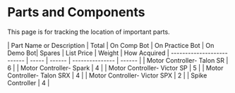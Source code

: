 # Parts and Components
This page is for tracking the location of important parts.

| Part Name or Description | Total  | On Comp Bot | On Practice Bot | On Demo Bot| Spares | List Price | Weight | How Acquired |
-------------------------- | ----- | ------ | --------------- | ------ |
| Motor Controller- Talon SR | 6 |
| Motor Controller- Spark  | 4 |
| Motor Controller- Victor SP | 5 |
| Motor Controller- Talon SRX | 4 |
| Motor Controller- Victor SPX | 2 |
| Spike Controller | 4 |

